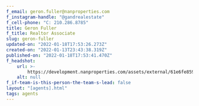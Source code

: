 ```yaml
---
f_email: geron.fuller@nanproperties.com
f_instagram-handle: "@gandrealestate"
f_cell-phone: "C: 210.286.8785"
title: Geron Fuller
f_title: Realtor Associate
slug: geron-fuller
updated-on: "2022-01-18T17:53:26.273Z"
created-on: "2022-01-13T23:43:38.319Z"
published-on: "2022-01-18T17:53:41.470Z"
f_headshot:
    url: >-
        https://development.nanproperties.com/assets/external/61e6fe859d62ea7c53870cec_fuller2c20geron207c20primary20photo.jpg
    alt: null
f_if-team-is-this-person-the-team-s-lead: false
layout: "[agents].html"
tags: agents
---
```

